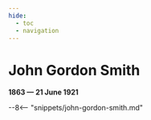 ```yaml
---
hide:
  - toc
  - navigation
---
```


# John Gordon Smith

**1863 — 21 June 1921**

--8<-- "snippets/john-gordon-smith.md"

<!--
![John Gordon Smith](../assets/john-gordon-smith.jpg)
-->
